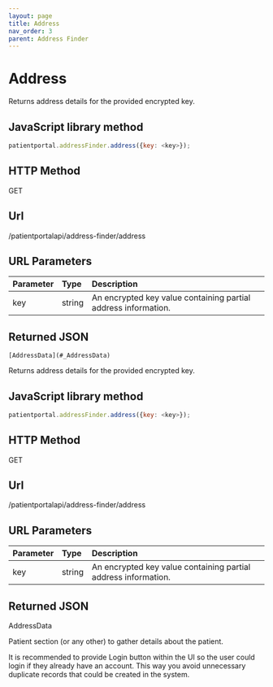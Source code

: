```yaml
---
layout: page
title: Address
nav_order: 3
parent: Address Finder
---
```


# Address

Returns address details for the provided encrypted key.

## JavaScript library method

```javascript
patientportal.addressFinder.address({key: <key>});
```

## HTTP Method

GET

## ****Url****

/patientportalapi/address-finder/address

## URL Parameters

| Parameter | Type   | Description                                                 |
|:----------|:-------|:------------------------------------------------------------|
| key | string | An encrypted key value containing partial address information. |

## Returned JSON

```
[AddressData](#_AddressData)
```

Returns address details for the provided encrypted key.

## JavaScript library method

```javascript
patientportal.addressFinder.address({key: <key>});
```

## HTTP Method

GET

## ****Url****

/patientportalapi/address-finder/address

## URL Parameters

| Parameter | Type   | Description                                                 |
|:----------|:-------|:------------------------------------------------------------|
| key | string | An encrypted key value containing partial address information. |

## Returned JSON

AddressData

Patient section (or any other) to gather details about the patient.

It is recommended to provide Login button within the UI so the user could login if they already have an account. This way you avoid unnecessary duplicate records that could be created in the system.
